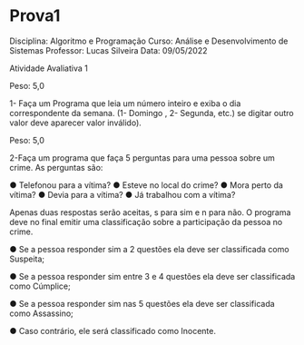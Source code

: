 # Prova1

Disciplina: Algoritmo e Programação
Curso: Análise e Desenvolvimento de Sistemas
Professor: Lucas Silveira
Data: 09/05/2022

Atividade Avaliativa 1

Peso: 5,0

1- Faça um Programa que leia um número inteiro e exiba o dia
correspondente da semana. (1- Domingo , 2- Segunda, etc.) se digitar outro
valor deve aparecer valor inválido).

Peso: 5,0

2-Faça um programa que faça 5 perguntas para uma pessoa sobre um crime.
As perguntas são:

● Telefonou para a vítima?
● Esteve no local do crime?
● Mora perto da vítima?
● Devia para a vítima?
● Já trabalhou com a vítima?

Apenas duas respostas serão aceitas, s para sim e n para não.
O programa deve no final emitir uma classificação sobre a participação da
pessoa no crime.

● Se a pessoa responder sim a 2 questões ela deve ser classificada
como Suspeita;

● Se a pessoa responder sim entre 3 e 4 questões ela deve ser
classificada como Cúmplice;

● Se a pessoa responder sim nas 5 questões ela deve ser classificada
como Assassino;

● Caso contrário, ele será classificado como Inocente.
